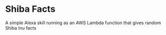 # Shiba Facts
A simple Alexa skill running as an AWS Lambda function that gives random Shiba Inu facts
